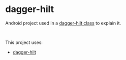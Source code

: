 # dagger-hilt
Android project used in a [dagger-hilt class](https://www.youtube.com/watch?v=bbMsuI2p1DQ&ab_channel=PhilippLackner) to explain it.

<br />

This project uses: <br />
- [dagger-hilt](https://dagger.dev/hilt/)
